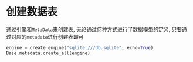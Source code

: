 # 创建数据表

通过引擎和`MetaData`来创建表, 无论通过何种方式进行了数据模型的定义, 只要通过对应的`metadata`进行创建表即可

```python
engine = create_engine("sqlite:///db.sqlite", echo=True)
Base.metadata.create_all(engine)
```
